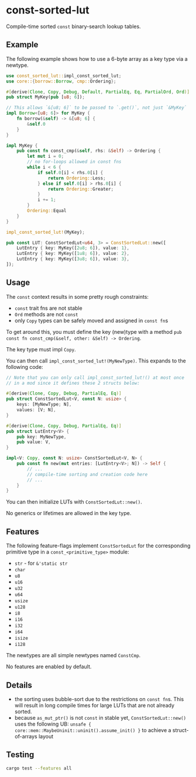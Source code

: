 # const-sorted-lut

Compile-time sorted `const` binary-search lookup tables.

## Example

The following example shows how to use a 6-byte array as a key type via a newtype.

```rust
use const_sorted_lut::impl_const_sorted_lut;
use core::{borrow::Borrow, cmp::Ordering};

#[derive(Clone, Copy, Debug, Default, PartialEq, Eq, PartialOrd, Ord)]
pub struct MyKey(pub [u8; 6]);

// This allows `&[u8; 6]` to be passed to `.get()`, not just `&MyKey`
impl Borrow<[u8; 6]> for MyKey {
    fn borrow(&self) -> &[u8; 6] {
        &self.0
    }
}

impl MyKey {
    pub const fn const_cmp(&self, rhs: &Self) -> Ordering {
        let mut i = 0;
        // no for-loops allowed in const fns
        while i < 6 {
            if self.0[i] < rhs.0[i] {
                return Ordering::Less;
            } else if self.0[i] > rhs.0[i] {
                return Ordering::Greater;
            }
            i += 1;
        }
        Ordering::Equal
    }
}

impl_const_sorted_lut!(MyKey);

pub const LUT: ConstSortedLut<u64, 3> = ConstSortedLut::new([
    LutEntry { key: MyKey([2u8; 6]), value: 1},
    LutEntry { key: MyKey([1u8; 6]), value: 2},
    LutEntry { key: MyKey([3u8; 6]), value: 3},
]);
```

## Usage

The `const` context results in some pretty rough constraints:

- `const` trait fns are not stable
- `Ord` methods are not `const`
- only `Copy` types can be safely moved and assigned in `const fn`s

To get around this, you must define the key (new)type with a method `pub const fn const_cmp(&self, other: &Self) -> Ordering`.

The key type must impl `Copy`.

You can then call `impl_const_sorted_lut!(MyNewType)`. This expands to the following code:

```rust ignore
// Note that you can only call impl_const_sorted_lut!() at most once
// in a mod since it defines these 2 structs below:

#[derive(Clone, Copy, Debug, PartialEq, Eq)]
pub struct ConstSortedLut<V, const N: usize> {
    keys: [MyNewType; N],
    values: [V; N],
}

#[derive(Clone, Copy, Debug, PartialEq, Eq)]
pub struct LutEntry<V> {
    pub key: MyNewType,
    pub value: V,
}

impl<V: Copy, const N: usize> ConstSortedLut<V, N> {
    pub const fn new(mut entries: [LutEntry<V>; N]) -> Self {
        // ...
        // compile-time sorting and creation code here
        // ...
    }
}
```

You can then initialize LUTs with `ConstSortedLut::new()`.

No generics or lifetimes are allowed in the key type.

## Features

The following feature-flags implement `ConstSortedLut` for the corresponding primitive type in a `const_<primitive_type>` module:

- `str` - for `&'static str`
- `char`
- `u8`
- `u16`
- `u32`
- `u64`
- `usize`
- `u128`
- `i8`
- `i16`
- `i32`
- `i64`
- `isize`
- `i128`

The newtypes are all simple newtypes named `ConstCmp`.

No features are enabled by default.

## Details

- the sorting uses bubble-sort due to the restrictions on `const fn`s. This will result in long compile times for large LUTs that are not already sorted.
- because `as_mut_ptr()` is not `const` in stable yet, `ConstSortedLut::new()` uses the following UB: `unsafe { core::mem::MaybeUninit::uninit().assume_init() }` to achieve a struct-of-arrays layout

## Testing

```sh
cargo test --features all
```
